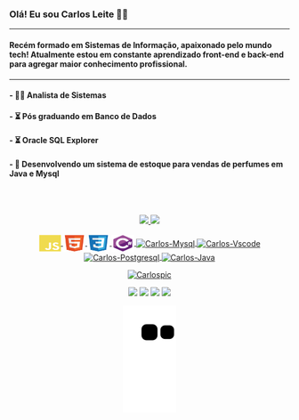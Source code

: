 ### Olá! Eu sou Carlos Leite 👨‍💻

***
        
#### Recém formado em Sistemas de Informação, apaixonado pelo mundo tech! Atualmente estou em constante aprendizado front-end e back-end para agregar maior conhecimento profissional. 

***

#### - 👨‍🎓 Analista de Sistemas
#### - ⏳ Pós graduando em Banco de Dados
#### - ⏳ Oracle SQL Explorer   
#### - 🔨 Desenvolvendo um sistema de estoque para vendas de perfumes em Java e Mysql
<br><br>
<div align="center">
  <a href="https://github.com/carloslei03">
  <img height="180em" src="https://github-readme-stats.vercel.app/api?username=Carlosleite&show_icons=true&theme=ayu-mirage&include_all_commits=true&count_private=true"/>
  <img height="180em" src="https://github-readme-stats.vercel.app/api/top-langs/?username=carlosleite&layout=compact&langs_count=7&theme=ayu-mirage"/>
</div>
  
  <div align="center" style="display: inline_block"><br>
  <img align="center" alt="Carlos-Js" height="30" width="40" src="https://raw.githubusercontent.com/devicons/devicon/master/icons/javascript/javascript-plain.svg">
  <img align="center" alt="Carlos-HTML" height="30" width="40" src="https://raw.githubusercontent.com/devicons/devicon/master/icons/html5/html5-original.svg">
  <img align="center" alt="Carlos-CSS" height="30" width="40" src="https://raw.githubusercontent.com/devicons/devicon/master/icons/css3/css3-original.svg">
  <img align="center" alt="Carlos-Csharp" height="30" width="40" src="https://raw.githubusercontent.com/devicons/devicon/master/icons/csharp/csharp-original.svg">
  <img align="center" alt="Carlos-Mysql" height="30" width="40" src="https://cdn.jsdelivr.net/gh/devicons/devicon/icons/mysql/mysql-original.svg">
  <img align="center" alt="Carlos-Vscode" height="30" width="40" src="https://cdn.jsdelivr.net/gh/devicons/devicon/icons/vscode/vscode-original.svg">
  <img align="center" alt="Carlos-Postgresql" height="30" width="40" src="https://cdn.jsdelivr.net/gh/devicons/devicon/icons/postgresql/postgresql-original.svg">
  <img align="center" alt="Carlos-Java" height="30" width="40" src="https://cdn.jsdelivr.net/gh/devicons/devicon/icons/java/java-original.svg">
  </div>
  
  <p align="center">
    <img alt="Carlospic" height="512" width="512" src="https://monophy.com/media/h1P7D7wU1lD4crNlk7/monophy.gif">
  </p> 
  
  <div align="center">
  <a href="https://www.facebook.com/violao.carlos/" target="_blank"><img src="https://img.shields.io/badge/Facebook-1877F2?style=for-the-badge&logo=facebook&logoColor=white" target="_blank"></a>
  <a href="https://www.instagram.com/violao.carlos/" target="_blank"><img src="https://img.shields.io/badge/-Instagram-%23E4405F?style=for-the-badge&logo=instagram&logoColor=white" target="_blank"></a>
  <a href = "mailto:violao.carlos@gmail.com"><img src="https://img.shields.io/badge/-Gmail-%23333?style=for-the-badge&logo=gmail&logoColor=white" target="_blank"></a>
  <a href="https://www.linkedin.com/in/carlos-eduardo-bonfim-leite-3b4905174/" target="_blank"><img src="https://img.shields.io/badge/-LinkedIn-%230077B5?style=for-the-badge&logo=linkedin&logoColor=white" target="_blank"></a> 
 
  ![Snake animation](https://github.com/rafaballerini/rafaballerini/blob/output/github-contribution-grid-snake.svg)
 
</div>

